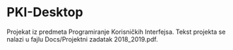 # PKI-Desktop

Projekat iz predmeta Programiranje Korisničkih Interfejsa. Tekst projekta se nalazi u fajlu Docs/Projektni zadatak 2018_2019.pdf.
